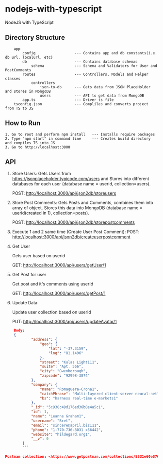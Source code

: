# nodejs-with-typescript

NodeJS with TypeScript

## Directory Structure

        app
            config                  --- Contains app and db constants(i.e. db url, localurl, etc)
            db                      --- Contains database schemas
                schema              --- Schema and Validators for User and PostComments
            routes                  --- Controllers, Models and Helper classes
                controllers
                    json-to-db      --- Gets data from JSON PlaceHolder and stores in MongoDB
                    users           --- API to get data from MongoDB
            app.ts                  --- Driver ts file
        tsconfig.json               --- Compliles and converts project from TS to JS

## How to Run

    1. Go to root and perform npm install   --- Installs require packages
    2. Type "npm start" in command line     --- Creates build directory and compiles TS into JS
    3. Go to http://localhost:3000

## API

1. Store Users:
    Gets Users from <https://jsonplaceholder.typicode.com/users> and Stores into different databases
    for each user (database name = userid, collection=users).

    POST: <http://localhost:3000/api/json2db/storeusers>

2. Store Post Comments:
    Gets Posts and Comments, combines them into array of object. Stores this data into MongoDB
    (database name = userid(created in 1), collection=posts).

    POST: <http://localhost:3000/api/json2db/storepostcomments>

3. Execute 1 and 2 same time (Create User Post Comment):
    POST: <http://localhost:3000/api/json2db/createuserpostcomment>

4. Get User

    Gets user based on userid

    GET: <http://localhost:3000/api/users/getUser/1>

5. Get Post for user

    Get post and it's comments using userId

    GET: <http://localhost:3000/api/users/getPost/1>

7. Update Data

    Update user collection based on userId

    PUT: <http://localhost:3000/api/users/updateAvatar/1>

```JSON
    Body:
    {
            "address": {
                "geo": {
                    "lat": "-37.3159",
                    "lng": "81.1496"
                },
                "street": "Kulas Light111",
                "suite": "Apt. 556",
                "city": "Gwenborough",
                "zipcode": "92998-3874"
            },
            "company": {
                "name": "Romaguera-Crona1",
                "catchPhrase": "Multi-layered client-server neural-net",
                "bs": "harness real-time e-markets1"
            },
            "_id": "5c938c49d176ed36b0e4a5c1",
            "id": 1,
            "name": "Leanne Graham1",
            "username": "Bret",
            "email": "sincere@april.biz111",
            "phone": "1-770-736-8031 x56442",
            "website": "hildegard.org1",
            "__v": 0
        }
        ```

Postman collection: <https://www.getpostman.com/collections/5531e60e876a183a9548>